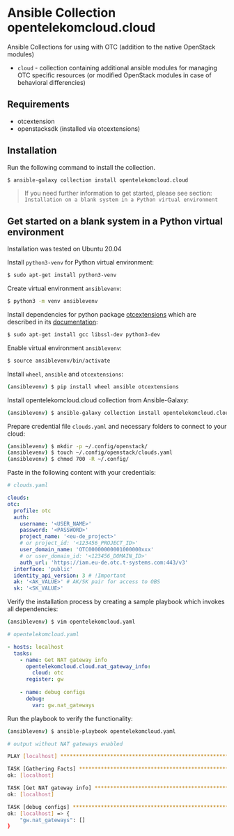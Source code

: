 # Ansible Collection opentelekomcloud.cloud

Ansible Collections for using with OTC (addition to the native OpenStack
modules)

* ``cloud`` - collection containing additional ansible modules for managing
  OTC specific resources (or modified OpenStack modules in case of behavioral
  differencies)

## Requirements

- otcextension
- openstacksdk (installed via otcextensions)

## Installation

Run the following command to install the collection.

```bash
$ ansible-galaxy collection install opentelekomcloud.cloud
```

> If you need further information to get started, please see section:
> ```Installation on a blank system in a Python virtual environment```

## Get started on a blank system in a Python virtual environment

Installation was tested on Ubuntu 20.04

Install ``python3-venv`` for Python virtual environment:

```bash
$ sudo apt-get install python3-venv
```

Create virtual environment ``ansiblevenv``:

```bash
$ python3 -m venv ansiblevenv
```

Install dependencies for python package [otcextensions](https://github.com/opentelekomcloud/python-otcextensions) which are described in its
[documentation](https://python-otcextensions.readthedocs.io/en/latest/):

```bash
$ sudo apt-get install gcc libssl-dev python3-dev
```

Enable virtual environment ``ansiblevenv``:

```bash
$ source ansiblevenv/bin/activate
```

Install ``wheel``, ``ansible`` and ``otcextensions``:

```bash
(ansiblevenv) $ pip install wheel ansible otcextensions
```

Install opentelekomcloud.cloud collection from Ansible-Galaxy:

```bash
(ansiblevenv) $ ansible-galaxy collection install opentelekomcloud.cloud
```

Prepare credential file ``clouds.yaml`` and necessary folders to connect to
your cloud:

```bash
(ansiblevenv) $ mkdir -p ~/.config/openstack/
(ansiblevenv) $ touch ~/.config/openstack/clouds.yaml
(ansiblevenv) $ chmod 700 -R ~/.config/
```
 
Paste in the following content with your credentials:

```yaml
# clouds.yaml

clouds:
otc:
  profile: otc
  auth:
    username: '<USER_NAME>'
    password: '<PASSWORD>'
    project_name: '<eu-de_project>'
    # or project_id: '<123456_PROJECT_ID>'
    user_domain_name: 'OTC00000000001000000xxx'
    # or user_domain_id: '<123456_DOMAIN_ID>'
    auth_url: 'https://iam.eu-de.otc.t-systems.com:443/v3'
  interface: 'public'
  identity_api_version: 3 # !Important
  ak: '<AK_VALUE>' # AK/SK pair for access to OBS
  sk: '<SK_VALUE>'
```

Verify the installation process by creating a sample playbook which invokes
all dependencies:

```bash
(ansiblevenv) $ vim opentelekomcloud.yaml
```

```yaml
# opentelekomcloud.yaml

- hosts: localhost
  tasks:
    - name: Get NAT gateway info
      opentelekomcloud.cloud.nat_gateway_info:
        cloud: otc
      register: gw
  
    - name: debug configs
      debug:
        var: gw.nat_gateways
```

Run the playbook to verify the functionality:

```bash
(ansiblevenv) $ ansible-playbook opentelekomcloud.yaml

# output without NAT gateways enabled

PLAY [localhost] ***************************************************************

TASK [Gathering Facts] *********************************************************
ok: [localhost]

TASK [Get NAT gateway info] ****************************************************
ok: [localhost]

TASK [debug configs] ***********************************************************
ok: [localhost] => {
    "gw.nat_gateways": []
}
```
